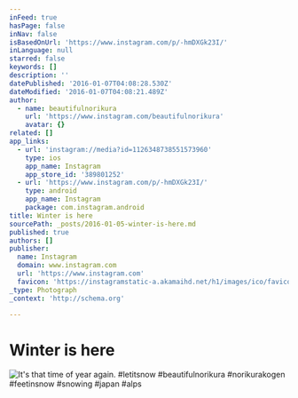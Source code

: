 ```yaml
---
inFeed: true
hasPage: false
inNav: false
isBasedOnUrl: 'https://www.instagram.com/p/-hmDXGk23I/'
inLanguage: null
starred: false
keywords: []
description: ''
datePublished: '2016-01-07T04:08:28.530Z'
dateModified: '2016-01-07T04:08:21.489Z'
author:
  - name: beautifulnorikura
    url: 'https://www.instagram.com/beautifulnorikura'
    avatar: {}
related: []
app_links:
  - url: 'instagram://media?id=1126348738551573960'
    type: ios
    app_name: Instagram
    app_store_id: '389801252'
  - url: 'https://www.instagram.com/p/-hmDXGk23I/'
    type: android
    app_name: Instagram
    package: com.instagram.android
title: Winter is here
sourcePath: _posts/2016-01-05-winter-is-here.md
published: true
authors: []
publisher:
  name: Instagram
  domain: www.instagram.com
  url: 'https://www.instagram.com'
  favicon: 'https://instagramstatic-a.akamaihd.net/h1/images/ico/favicon.ico/7cdab0872b15.ico'
_type: Photograph
_context: 'http://schema.org'

---
```

# Winter is here
![It's that time of year again&period; &num;letitsnow &num;beautifulnorikura &num;norikurakogen &num;feetinsnow &num;snowing &num;japan &num;alps](https://scontent.cdninstagram.com/hphotos-xft1/t51.2885-15/s640x640/sh0.08/e35/12237611_1519119838414491_1096438420_n.jpg)